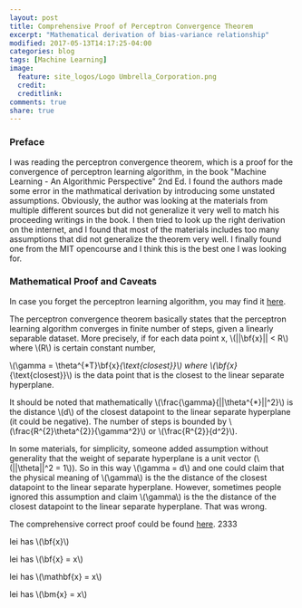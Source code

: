 ```yaml
---
layout: post
title: Comprehensive Proof of Perceptron Convergence Theorem
excerpt: "Mathematical derivation of bias-variance relationship"
modified: 2017-05-13T14:17:25-04:00
categories: blog
tags: [Machine Learning]
image:
  feature: site_logos/Logo Umbrella_Corporation.png
  credit: 
  creditlink: 
comments: true
share: true
---
```


### Preface

I was reading the perceptron convergence theorem, which is a proof for the convergence of perceptron learning algorithm, in the book "Machine Learning - An Algorithmic Perspective" 2nd Ed. I found the authors made some error in the mathmatical derivation by introducing some unstated assumptions. Obviously, the author was looking at the materials from multiple different sources but did not generalize it very well to match his proceeding writings in the book. I then tried to look up the right derivation on the internet, and I found that most of the materials includes too many assumptions that did not generalize the theorem very well. I finally found one from the MIT opencourse and I think this is the best one I was looking for.

### Mathematical Proof and Caveats

In case you forget the perceptron learning algorithm, you may find it [here](/downloads/blog/2017-05-15-Perceptron-Convergence-Theorem/perceptron_learning_algorithm.pdf).

The perceptron convergence theorem basically states that the perceptron learning algorithm converges in finite number of steps, given a linearly separable dataset. More precisely, if for each data point x, \\(\|\|\bf{x}\|\| < R\\) where \\(R\\) is certain constant number, 

\\(\gamma = \theta^{*T}\bf{x}_{\text{closest}}\\) where \\(\bf{x}_{\text{closest}}\\) is the data point that is the closest to the linear separate hyperplane. 

It should be noted that mathematically \\(\frac{\gamma}{\|\|\theta^{*}\|\|^2}\\) is the distance \\(d\\) of the closest datapoint to the linear separate hyperplane (it could be negative). The number of steps is bounded by \\(\frac{R^{2}\theta^{2}}{\gamma^2}\\) or \\(\frac{R^{2}}{d^2}\\).

In some materials, for simplicity, someone added assumption without generality that the weight of separate hyperplane is a unit vector (\\(\|\|\theta\|\|^2 = 1\\)). So in this way \\(\gamma = d\\) and one could claim that the physical meaning of \\(\gamma\\) is the the distance of the closest datapoint to the linear separate hyperplane. However, sometimes people ignored this assumption and claim \\(\gamma\\) is the the distance of the closest datapoint to the linear separate hyperplane. That was wrong.

The comprehensive correct proof could be found [here](/downloads/blog/2017-05-15-Perceptron-Convergence-Theorem/perceptron_convergence_theorem.pdf).
2333

lei has \\(\bf{x}\\)

lei has \\(\bf{x} = x\\)

lei has \\(\mathbf{x} = x\\)

lei has \\(\bm{x} = x\\)